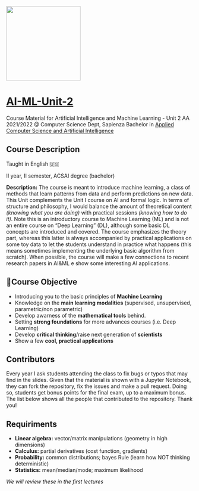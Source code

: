<img src='https://www.di.uniroma1.it/sites/all/themes/sapienza_bootstrap/logo.png' width="200"/> 

# [AI-ML-Unit-2](https://iacopomasi.github.io/AI-ML-Unit-2/)
Course Material for Artificial Intelligence and Machine Learning - Unit 2 AA 2021/2022 @ Computer Science Dept, Sapienza
Bachelor in [Applied Computer Science and Artificial Intelligence](https://acsai.di.uniroma1.it/)


## Course Description

Taught in English 🇺🇸

II year, II semester, ACSAI degree (bachelor)

**Description:** The course is meant to introduce machine learning, a class of methods that learn patterns from data and perform predictions on new data. This Unit complements the Unit I course on AI and formal logic. In terms of structure and philosophy, I would balance the amount of theoretical content *(knowing what you are doing)* with practical sessions *(knowing how to do it)*. Note this is an introductory course to Machine Learning (ML) and is not an entire course on “Deep Learning” (DL), although some basic DL concepts are introduced and covered. The course emphasizes the theory part, whereas this latter is always accompanied by practical applications on some toy data to let the students understand in practice what happens (this means sometimes implementing the underlying basic algorithm from scratch). When possible, the course will make a few connections to recent research papers in AI&ML e show some interesting AI applications.

##  🎯Course Objective

- Introducing you to the basic principles of **Machine Learning**
- Knowledge on the **main learning modalities** (supervised, unsupervised, parametric/non parametric)
- Develop awarness of the **mathematical tools** behind.
- Setting **strong foundations** for more advances courses (i.e. Deep Learning)
- Develop **critical thinking**/raise next generation of **scientists**
- Show a few **cool, practical applications**

## Contributors
Every year I ask students attending the class to fix bugs or typos that may find in the slides. Given that the material is shown with a Jupyter Notebook, they can fork the repository, fix the issues and make a pull request. Doing so, students get bonus points for the final exam, up to a maximum bonus. The list below shows all the people that contributed to the repository. Thank you!

<!-- <img src="https://raw.githubusercontent.com/iacopomasi/AI-ML-Unit-2/main/CONTRIBUTORS.svg"> --> 

<!-- readme: contributors -start -->
<!-- readme: contributors -end -->

## Requiriments

* **Linear algebra:** vector/matrix manipulations (geometry in high dimensions)
* **Calculus:** partial derivatives (cost function, gradients)
* **Probability:** common distributions; bayes Rule (learn how NOT thinking deterministic)
* **Statistics:** mean/median/mode; maximum likelihood

*We will review these in the first lectures*
